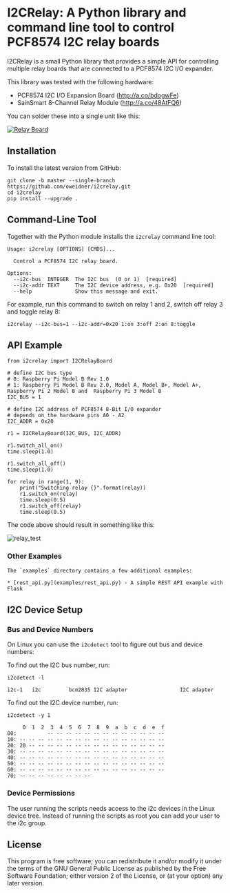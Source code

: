 # I2CRelay: A Python library and command line tool to control PCF8574 I2C relay boards

I2CRelay is a small Python library that provides a simple API for controlling
multiple relay boards that are connected to a PCF8574 I2C I/O expander.

This library was tested with the following hardware:

- PCF8574 I2C I/O Expansion Board (http://a.co/bdogwFe)
- SainSmart 8-Channel Relay Module (http://a.co/48AtFQ6)

You can solder these into a single unit like this:

[![Relay Board](https://raw.githubusercontent.com/oweidner/i2crelay/media/img/relay_small.jpeg)](https://raw.githubusercontent.com/oweidner/i2crelay/media/img/relay_fullsize.jpg)

## Installation

To install the latest version from GitHub:

    git clone -b master --single-branch https://github.com/oweidner/i2crelay.git
    cd i2crelay
    pip install --upgrade .

## Command-Line Tool

Together with the Python module installs the `i2crelay` command line tool:

    Usage: i2crelay [OPTIONS] [CMDS]...

      Control a PCF8574 I2C relay board.

    Options:
      --i2c-bus  INTEGER  The I2C bus  (0 or 1)  [required]
      --i2c-addr TEXT     The I2C device address, e.g. 0x20  [required]
      --help              Show this message and exit.

 For example, run this command to switch on relay 1 and 2, switch off relay 3 and toggle relay 8:

    i2crelay --i2c-bus=1 --i2c-addr=0x20 1:on 3:off 2:on 8:toggle

## API Example

    from i2crelay import I2CRelayBoard

    # define I2C bus type
    # 0: Raspberry Pi Model B Rev 1.0
    # 1: Raspberry Pi Model B Rev 2.0, Model A, Model B+, Model A+, Raspberry Pi 2 Model B and  Raspberry Pi 3 Model B
    I2C_BUS = 1

    # define I2C address of PCF8574 8-Bit I/O expander
    # depends on the hardware pins A0 - A2
    I2C_ADDR = 0x20

    r1 = I2CRelayBoard(I2C_BUS, I2C_ADDR)

    r1.switch_all_on()
    time.sleep(1.0)

    r1.switch_all_off()
    time.sleep(1.0)

    for relay in range(1, 9):
        print("Switching relay {}".format(relay))
        r1.switch_on(relay)
        time.sleep(0.5)
        r1.switch_off(relay)
        time.sleep(0.5)

The code above should result in something like this:

![relay_test](https://raw.githubusercontent.com/oweidner/i2crelay/media/vid/relay_test.gif)

### Other Examples

    The `examples` directory contains a few additional examples:

    * [rest_api.py](examples/rest_api.py) - A simple REST API example with Flask

## I2C Device Setup

### Bus and Device Numbers

On Linux you can use the `i2cdetect` tool to figure out bus and device numbers:

To find out the I2C bus number, run:

    i2cdetect -l

    i2c-1	i2c       	bcm2835 I2C adapter             	I2C adapter

To find out the I2C device number, run:

    i2cdetect -y 1

         0  1  2  3  4  5  6  7  8  9  a  b  c  d  e  f
    00:          -- -- -- -- -- -- -- -- -- -- -- -- --
    10: -- -- -- -- -- -- -- -- -- -- -- -- -- -- -- --
    20: 20 -- -- -- -- -- -- -- -- -- -- -- -- -- -- --
    30: -- -- -- -- -- -- -- -- -- -- -- -- -- -- -- --
    40: -- -- -- -- -- -- -- -- -- -- -- -- -- -- -- --
    50: -- -- -- -- -- -- -- -- -- -- -- -- -- -- -- --
    60: -- -- -- -- -- -- -- -- -- -- -- -- -- -- -- --
    70: -- -- -- -- -- -- -- --

### Device Permissions

The user running the scripts needs access to the i2c devices in the Linux
device tree. Instead of running the scripts as root you can add your user to the
i2c group.

## License

This program is free software; you can redistribute it and/or modify
it under the terms of the GNU General Public License as published by
the Free Software Foundation; either version 2 of the License, or
(at your option) any later version.
